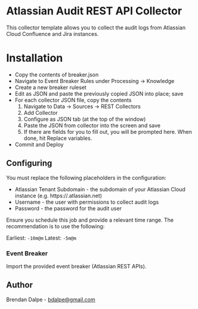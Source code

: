 # Atlassian Audit REST API Collector

This collector template allows you to collect the audit logs from Atlassian Cloud Confluence and Jira instances. 

# Installation

* Copy the contents of breaker.json
* Navigate to Event Breaker Rules under Processing -> Knowledge
* Create a new breaker ruleset
* Edit as JSON and paste the previously copied JSON into place; save
* For each collector JSON file, copy the contents
  1) Navigate to Data -> Sources -> REST Collectors
  2) Add Collector
  3) Configure as JSON tab (at the top of the window)
  4) Paste the JSON from collector into the screen and save
  5) If there are fields for you to fill out, you will be prompted here. When done, hit Replace variables.
* Commit and Deploy

## Configuring

You must replace the following placeholders in the configuration:
* Atlassian Tenant Subdomain - the subdomain of your Atlassian Cloud instance (e.g. https://<instance>.atlassian.net)
* Username - the user with permissions to collect audit logs
* Password - the password for the audit user

Ensure you schedule this job and provide a relevant time range. The recommendation is to use the following:

Earliest: `-10m@m`
Latest: `-5m@m`

### Event Breaker

Import the provided event breaker (Atlassian REST APIs).

## Author
Brendan Dalpe - bdalpe@gmail.com

